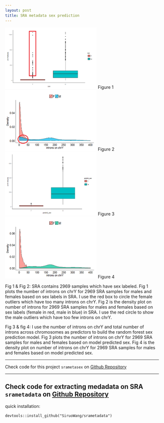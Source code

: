 ```yaml
---
layout: post
title: SRA metadata sex prediction
---
```

<img src="/images/fulls/before prediction.png" width="300"> 
Figure 1
<img src="/images/fulls/before prediction-1.png" width="300"> 
Figure 2
<img src="/images/fulls/after prediction.png" width="300"> 
Figure 3
<img src="/images/fulls/after prediction-2.png" width="300"> 
Figure 4



Fig 1 & Fig 2: SRA contains 2969 samples which have sex labeled.
Fig 1 plots the number of introns on chrY for 2969 SRA samples for males and females based on sex labels in SRA. I use the red box to circle the female outliers which have too many introns on chrY.
Fig 2 is the density plot on number of introns for 2969 SRA samples for males and females based on sex labels (female in red, male in blue) in SRA. I use the red circle to show the male outliers which have too few introns on chrY.

Fig 3 & fig 4: I use the number of introns on chrY and total number of introns across chromosomes as predictors to build the random forest sex prediction model.
Fig 3 plots the number of introns on chrY for 2969 SRA samples for males and females based on model predicted sex.
Fig 4 is the density plot on number of introns on chrY for 2969 SRA samples for males and females based on model predicted sex.

---
Check code for this project `srametasex` on <a href="https://github.com/SiruoWang/srametasex">Github Repository</a>
***
Check code for extracting medadata on SRA `srametadata` on <a href="https://github.com/SiruoWang/srametadata">Github Repository</a>
---
quick installation:
```
devtools::install_github("SiruoWang/srametadata")
```

